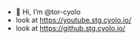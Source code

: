 - 👋 Hi, I’m @tor-cyolo
- look at https://youtube.stg.cyolo.io/
- look at https://github.stg.cyolo.io/
